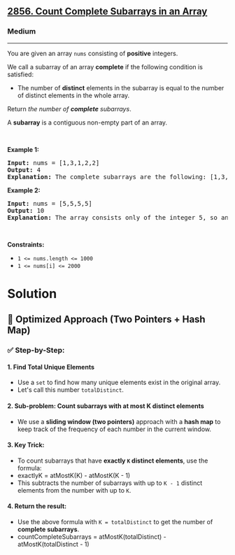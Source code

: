<h2><a href="https://leetcode.com/problems/count-complete-subarrays-in-an-array">2856. Count Complete Subarrays in an Array</a></h2><h3>Medium</h3><hr><p>You are given an array <code>nums</code> consisting of <strong>positive</strong> integers.</p>

<p>We call a subarray of an array <strong>complete</strong> if the following condition is satisfied:</p>

<ul>
	<li>The number of <strong>distinct</strong> elements in the subarray is equal to the number of distinct elements in the whole array.</li>
</ul>

<p>Return <em>the number of <strong>complete</strong> subarrays</em>.</p>

<p>A <strong>subarray</strong> is a contiguous non-empty part of an array.</p>

<p>&nbsp;</p>
<p><strong class="example">Example 1:</strong></p>

<pre>
<strong>Input:</strong> nums = [1,3,1,2,2]
<strong>Output:</strong> 4
<strong>Explanation:</strong> The complete subarrays are the following: [1,3,1,2], [1,3,1,2,2], [3,1,2] and [3,1,2,2].
</pre>

<p><strong class="example">Example 2:</strong></p>

<pre>
<strong>Input:</strong> nums = [5,5,5,5]
<strong>Output:</strong> 10
<strong>Explanation:</strong> The array consists only of the integer 5, so any subarray is complete. The number of subarrays that we can choose is 10.
</pre>

<p>&nbsp;</p>
<p><strong>Constraints:</strong></p>

<ul>
	<li><code>1 &lt;= nums.length &lt;= 1000</code></li>
	<li><code>1 &lt;= nums[i] &lt;= 2000</code></li>
</ul>

# Solution

## 🧠 Optimized Approach (Two Pointers + Hash Map)

### ✅ Step-by-Step:

#### 1. Find Total Unique Elements
- Use a `set` to find how many unique elements exist in the original array.
- Let's call this number `totalDistinct`.

#### 2. Sub-problem: Count subarrays with at most K distinct elements
- We use a **sliding window (two pointers)** approach with a **hash map** to keep track of the frequency of each number in the current window.

#### 3. Key Trick:
- To count subarrays that have **exactly `K` distinct elements**, use the formula:
- exactlyK = atMostK(K) - atMostK(K - 1)
- This subtracts the number of subarrays with up to `K - 1` distinct elements from the number with up to `K`.

#### 4. Return the result:
- Use the above formula with `K = totalDistinct` to get the number of **complete subarrays**.
- countCompleteSubarrays = atMostK(totalDistinct) - atMostK(totalDistinct - 1)
 
